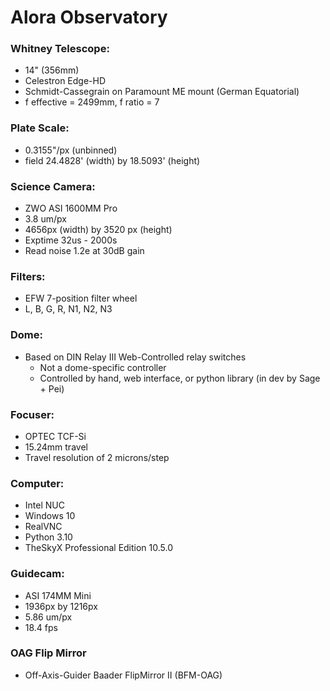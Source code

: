 # Alora Observatory
### Whitney Telescope: 
- 14" (356mm)
- Celestron Edge-HD
- Schmidt-Cassegrain on Paramount ME mount (German Equatorial)
- f effective = 2499mm, f ratio = 7 

### Plate Scale:
- 0.3155"/px (unbinned)
- field 24.4828' (width) by 18.5093' (height)

### Science Camera:
- ZWO ASI 1600MM Pro 
- 3.8 um/px 
- 4656px (width) by 3520 px (height)
- Exptime 32us - 2000s
- Read noise 1.2e at 30dB gain

### Filters:
 - EFW 7-position filter wheel
 - L, B, G, R, N1, N2, N3

### Dome:
- Based on DIN Relay III Web-Controlled relay switches 
    - Not a dome-specific controller
    - Controlled by hand, web interface, or python library (in dev by Sage + Pei)

### Focuser:
- OPTEC TCF-Si
- 15.24mm travel
- Travel resolution of 2 microns/step

### Computer:
- Intel NUC
- Windows 10
- RealVNC 
- Python 3.10
- TheSkyX Professional Edition 10.5.0

### Guidecam:
- ASI 174MM Mini
- 1936px by 1216px
- 5.86 um/px
- 18.4 fps

### OAG Flip Mirror
-  Off-Axis-Guider Baader FlipMirror II (BFM-OAG)